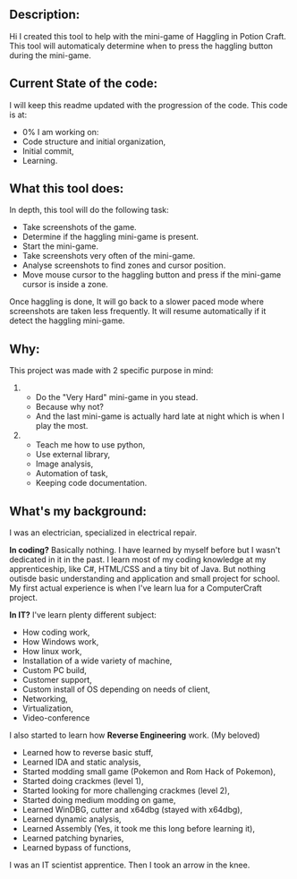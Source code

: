## Description:

Hi
I created this tool to help with the mini-game of Haggling in Potion Craft.
This tool will automaticaly determine when to press the haggling button during the mini-game.

## Current State of the code:

I will keep this readme updated with the progression of the code.
This code is at: 
+ 0%
I am working on:
+ Code structure and initial organization,
+ Initial commit,
+ Learning.

## What this tool does:

In depth, this tool will do the following task:
+ Take screenshots of the game.
+ Determine if the haggling mini-game is present.
+ Start the mini-game.
+ Take screenshots very often of the mini-game.
+ Analyse screenshots to find zones and cursor position.
+ Move mouse cursor to the haggling button and press if the mini-game cursor is inside a zone.

Once haggling is done, It will go back to a slower paced mode where screenshots are taken less frequently.
It will resume automatically if it detect the haggling mini-game.

## Why:

This project was made with 2 specific purpose in mind:
1.  - Do the "Very Hard" mini-game in you stead.
    - Because why not? 
    - And the last mini-game is actually hard late at night which is when I play the most.

2.  - Teach me how to use python, 
    - Use external library,
    - Image analysis, 
    - Automation of task,
    - Keeping code documentation.

## What's my background:

I was an electrician, specialized in electrical repair.

**In coding?** Basically nothing.
I have learned by myself before but I wasn't dedicated in it in the past.
I learn most of my coding knowledge at my apprenticeship, like C#, HTML/CSS and a tiny bit of Java.
But nothing outisde basic understanding and application and small project for school.
My first actual experience is when I've learn lua for a ComputerCraft project.

**In IT?** I've learn plenty different subject:
+ How coding work,
+ How Windows work,
+ How linux work,
+ Installation of a wide variety of machine,
+ Custom PC build,
+ Customer support,
+ Custom install of OS depending on needs of client,
+ Networking,
+ Virtualization,
+ Video-conference

I also started to learn how **Reverse Engineering** work. (My beloved)
+ Learned how to reverse basic stuff,
+ Learned IDA and static analysis,
+ Started modding small game (Pokemon and Rom Hack of Pokemon),
+ Started doing crackmes (level 1),
+ Started looking for more challenging crackmes (level 2),
+ Started doing medium modding on game,
+ Learned WinDBG, cutter and x64dbg (stayed with x64dbg),
+ Learned dynamic analysis,
+ Learned Assembly (Yes, it took me this long before learning it),
+ Learned patching bynaries,
+ Learned bypass of functions,
    

I was an IT scientist apprentice.
Then I took an arrow in the knee.